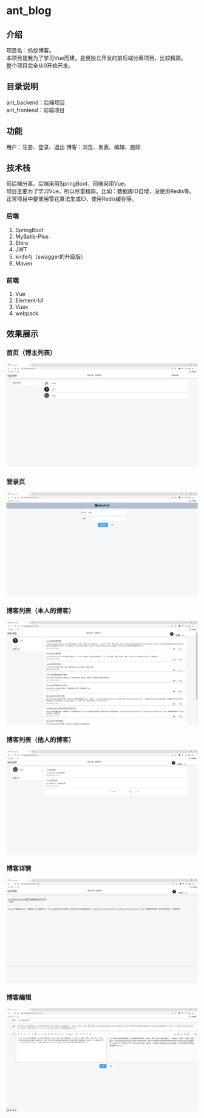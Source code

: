 # ant_blog

## 介绍
项目名：蚂蚁博客。  
本项目是我为了学习Vue而建，是我独立开发的前后端分离项目，比较精简。  
整个项目完全从0开始开发。

## 目录说明
ant_backend：后端项目  
ant_frontend：前端项目

## 功能
用户：注册、登录、退出
博客：浏览、发表、编辑、删除

## 技术栈
前后端分离。后端采用SpringBoot，前端采用Vue。  
项目主要为了学习Vue，所以尽量精简。比如：数据库ID自增，没使用Redis等。正常项目中要使用雪花算法生成ID，使用Redis缓存等。

### 后端

1. SpringBoot
2. MyBatis-Plus
3. Shiro
4. JWT
5. knife4j（swagger的升级版）
6. Maven

### 前端

1. Vue
2. Element-UI
3. Vuex
4. webpack

## 效果展示
### 首页（博主列表）
![输入图片说明](%E6%95%88%E6%9E%9C%E5%9B%BE/%E9%A6%96%E9%A1%B5.png)

### 登录页
![输入图片说明](%E6%95%88%E6%9E%9C%E5%9B%BE/%E7%99%BB%E5%BD%95%E9%A1%B5.png)

### 博客列表（本人的博客）
![输入图片说明](%E6%95%88%E6%9E%9C%E5%9B%BE/%E5%8D%9A%E5%AE%A2%E5%88%97%E8%A1%A8%EF%BC%88%E6%9C%AC%E4%BA%BA%E7%9A%84%EF%BC%89.png)

### 博客列表（他人的博客）
![输入图片说明](%E6%95%88%E6%9E%9C%E5%9B%BE/%E5%8D%9A%E5%AE%A2%E5%88%97%E8%A1%A8%EF%BC%88%E4%BB%96%E4%BA%BA%E7%9A%84%EF%BC%89.png)

### 博客详情

![输入图片说明](%E6%95%88%E6%9E%9C%E5%9B%BE/%E5%8D%9A%E5%AE%A2%E8%AF%A6%E6%83%85.png)

### 博客编辑

![输入图片说明](%E6%95%88%E6%9E%9C%E5%9B%BE/%E5%8D%9A%E5%AE%A2%E7%BC%96%E8%BE%91.png)



